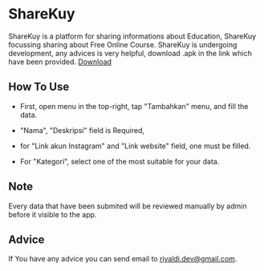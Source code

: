 # ShareKuy
ShareKuy is a platform for sharing informations about Education, ShareKuy focussing sharing about Free Online Course. ShareKuy is undergoing development, any advices is very helpful, download .apk in the link which have been provided. [Download](https://github.com/riyhs/ShareKuy/raw/master/app/build/outputs/apk/debug/shareKuy.apk)

## How To Use
- First, open menu in the top-right, tap "Tambahkan" menu, and fill the data.
- "Nama", "Deskripsi" field is Required,
- for "Link akun Instagram" and "Link website" field, one must be filled.

- For "Kategori", select one of the most suitable for your data.

## Note
Every data that have been submited will be reviewed manually by admin before it visible to the app.

## Advice
If You have any advice you can send email to [riyaldi.dev@gmail.com](mailto:riyaldi.dev@gmail.com).
